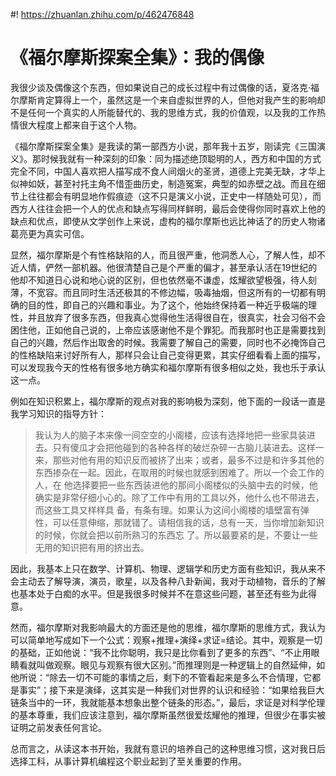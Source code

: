 #! https://zhuanlan.zhihu.com/p/462476848
# 《福尔摩斯探案全集》：我的偶像

我很少谈及偶像这个东西，但如果说自己的成长过程中有过偶像的话，夏洛克·福尔摩斯肯定算得上一个，虽然这是一个来自虚拟世界的人，但他对我产生的影响却不是任何一个真实的人所能替代的、我的思维方式，我的价值观，以及我的工作热情很大程度上都来自于这个人物。

《福尔摩斯探案全集》是我读的第一部西方小说，那年我十五岁，刚读完《三国演义》。那时候我就有一种深刻的印象：同为描述绝顶聪明的人，西方和中国的方式完全不同，中国人喜欢把人描写成不食人间烟火的圣贤，道德上完美无缺，才华上似神如妖，甚至衬托主角不惜歪曲历史，制造冤案，典型的如赤壁之战。而且在细节上往往都会有明显地作假痕迹（这不只是演义小说，正史中一样随处可见），而西方人往往会把一个人的优点和缺点写得同样鲜明，最后会使得你同时喜欢上他的缺点和优点，即使从文学创作上来说，虚构的福尔摩斯也远比神话了的历史人物诸葛亮更为真实可信。

显然，福尔摩斯是个有性格缺陷的人，而且很严重，他洞悉人心，了解人性，却不近人情，俨然一部机器。他很清楚自己是个严重的偏才，甚至承认活在19世纪的他却不知道日心说和地心说的区别，但也依然毫不谦虚，炫耀欲望极强，待人刻薄，不宽容。而且同时生活还极其的不修边幅，吸毒抽烟，但这所有的一切都有明确的目的性，即自己的兴趣和事业。为了这个，他始终保持着一种近乎极端的理性，并且放弃了很多东西，但我真心觉得他生活得很自在，很真实，社会习俗不会困住他，正如他自己说的，上帝应该感谢他不是个罪犯。而我那时也正是需要找到自己的兴趣，然后作出取舍的时候。我需要了解自己的需要，同时也不必掩饰自己的性格缺陷来讨好所有人，那样只会让自己变得更累，其实仔细看看上面的描写，可以发现我今天的性格有很多地方确实和福尔摩斯有很多相似之处，我也乐于承认这一点。

例如在知识积累上，福尔摩斯的观点对我的影响极为深刻，他下面的一段话一直是我学习知识的指导方针：
> 我认为人的脑子本来像一间空空的小阁楼，应该有选择地把一些家具装进去。只有傻瓜才会把他碰到的各种各样的破烂杂碎一古脑儿装进去。这样一来，那些对他有用的知识反而被挤了出来；或者，最多不过是和许多其他的东西掺杂在一起。因此，在取用的时候也就感到困难了。所以一个会工作的人，在 他选择要把一些东西装进他的那间小阁楼似的头脑中去的时候，他确实是非常仔细小心的。除了工作中有用的工具以外，他什么也不带进去，而这些工具又样样具 备，有条有理。如果认为这间小阁楼的墙壁富有弹性，可以任意伸缩，那就错了。请相信我的话，总有一天，当你增加新知识的时候，你就会把以前所熟习的东西忘 了。所以最要紧的是，不要让一些无用的知识把有用的挤出去。

因此，我基本上只在数学、计算机、物理、逻辑学和历史方面有些知识，我从来不会主动去了解导演，演员，歌星，以及各种八卦新闻，我对于动植物，音乐的了解也基本处于白痴的水平。但是我很多时候并不在意这些问题，甚至还有些为此得意。

然而，福尔摩斯对我影响最大的方面还是他的思维，福尔摩斯的思维方式，我认为可以简单地写成如下一个公式：观察+推理+演绎+求证=结论。其中，观察是一切的基础，正如他说：“我不比你聪明，我只是比你看到了更多的东西”、“不止用眼睛看就叫做观察。眼见与观察有很大区别。”而推理则是一种逻辑上的自然延伸，如他所说：“除去一切不可能的事情之后，剩下的不管看起来是多么不合情理，它都是事实”；接下来是演绎，这其实是一种我们对世界的认识和经验：“如果给我巨大链条当中的一环，我就能基本想象出整个链条的形态。”，最后，求证是对科学伦理的基本尊重，我们应该注意到，福尔摩斯虽然很爱炫耀他的推理，但很少在事实被证明之前发表任何言论。

总而言之，从读这本书开始，我就有意识的培养自己的这种思维习惯，这对我日后选择工科，从事计算机编程这个职业起到了至关重要的作用。
